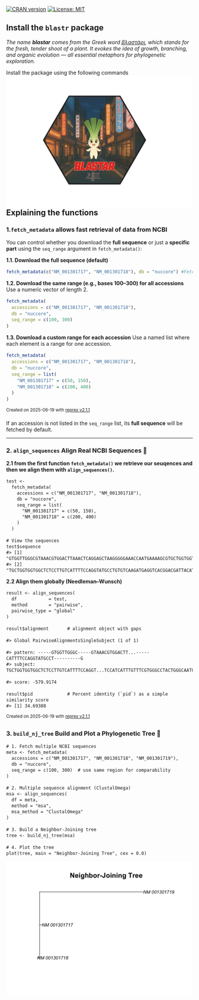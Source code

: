 
[![CRAN version](https://img.shields.io/cran/v/blastar.svg)](https://cran.r-project.org/package=blastar) [![License: MIT](https://img.shields.io/badge/license-MIT-blue.svg)](https://opensource.org/licenses/MIT)

## Install the `blastr` package

*The name **blastar** comes from the Greek word [βλαστάρι](https://el.wiktionary.org/wiki/βλαστάρι), which stands for the fresh, tender shoot of a plant. It evokes the idea of growth, branching, and organic evolution — all essential metaphors for phylogenetic exploration.*

Install the package using the following commands   <img align="right" src="blastar_2000.png" alt="blastar logo" width="550" />

```r
# for now, you can install the developmental version of ltc
# first you need to install the devtools package 
# in case you have not already installed
install.packages("devtools") 
# and load it
library(devtools)

# then you can install the dev version of the ltc
devtools::install_github("loukesio/blastr")
# and load it
library(blastr)
```

<br>

## Explaining the functions 

### 1.`fetch_metadata` allows fast retrieval of data from NCBI

You can control whether you download the **full sequence** or just a **specific part** using the `seq_range` argument in `fetch_metadata()`:

**1.1. Download the full sequence (default)**  

   ```r
   fetch_metadata(c("NM_001301717", "NM_001301718"), db = "nuccore") #Fetches the entire sequence for each accession.
   ```


**1.2. Download the same range (e.g., bases 100–300) for all accessions**
   Use a numeric vector of length 2.

   ```r
   fetch_metadata(
     accessions = c("NM_001301717", "NM_001301718"),
     db = "nuccore",
     seq_range = c(100, 300)
   )
   ```

**1.3. Download a custom range for each accession**
   Use a named list where each element is a range for one accession.

   ```r
   fetch_metadata(
     accessions = c("NM_001301717", "NM_001301718"),
     db = "nuccore",
     seq_range = list(
       "NM_001301717" = c(50, 150),
       "NM_001301718" = c(200, 400)
     )
   )
   ```
<sup>Created on 2025-06-19 with [reprex v2.1.1](https://reprex.tidyverse.org)</sup>

If an accession is not listed in the `seq_range` list, its **full sequence** will be fetched by default.


---

### 2. `align_sequences` Align Real NCBI Sequences 🧬

**2.1 from the first function `fetch_metadata()` we retrieve our seuqences and then we align them with `align_sequences()`.**

```
test <- 
  fetch_metadata(
    accessions = c("NM_001301717", "NM_001301718"),
    db = "nuccore",
    seq_range = list(
      "NM_001301717" = c(50, 150),
      "NM_001301718" = c(200, 400)
    )
  )

# View the sequences
test$sequence
#> [1] "GTGGTTGGGCGTAAACGTGGACTTAAACTCAGGAGCTAAGGGGGAAACCAATGAAAAGCGTGCTGGTGGTGGCTCTCCTTGTCATTTTCCAGGTATGCCTG"                                                                      #> [2] "TGCTGGTGGTGGCTCTCCTTGTCATTTTCCAGGTATGCCTGTGTCAAGATGAGGTCACGGACGATTACATCGGAGACAACACCACAGTGGACTACACTTTGTTCGAGTCTTTGTGCTCCAAGAAGGACGTGCGGAACTTTAAAGCCTGGTTCCTCCCTATCATGTACTCCATCATTTGTTTCGTGGGCCTACTGGGCAATG"
```

**2.2 Align them globally (Needleman–Wunsch)**
```
result <- align_sequences(
  df            = test,
  method        = "pairwise",
  pairwise_type = "global"
)

result$alignment       # alignment object with gaps

#> Global PairwiseAlignmentsSingleSubject (1 of 1)

#> pattern: -----GTGGTTGGGC-----GTAAACGTGGACTT...-----CATTTTCCAGGTATGCCT----------G
#> subject: TGCTGGTGGTGGCTCTCCTTGTCATTTTCCAGGT...TCCATCATTTGTTTCGTGGGCCTACTGGGCAATG

#> score: -579.9174

result$pid             # Percent identity (`pid`) as a simple similarity score
#> [1] 34.69388

```

<sup>Created on 2025-06-19 with [reprex v2.1.1](https://reprex.tidyverse.org)</sup>

### 3. `build_nj_tree` Build and Plot a Phylogenetic Tree 🌿 

```
# 1. Fetch multiple NCBI sequences
meta <- fetch_metadata(
  accessions = c("NM_001301717", "NM_001301718", "NM_001301719"),
  db = "nuccore",
  seq_range = c(100, 300)  # use same region for comparability
)

# 2. Multiple sequence alignment (ClustalOmega)
msa <- align_sequences(
  df = meta,
  method = "msa",
  msa_method = "ClustalOmega"
)

# 3. Build a Neighbor-Joining tree
tree <- build_nj_tree(msa)

# 4. Plot the tree
plot(tree, main = "Neighbor-Joining Tree", cex = 0.8)
```
<img align="center" src="build_tree.png" alt="tree logo" width="550" />
 
